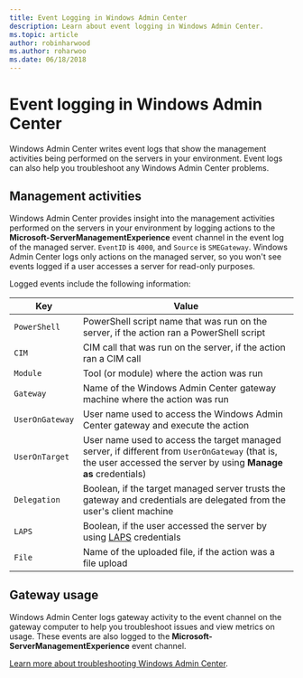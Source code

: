 ```yaml
---
title: Event Logging in Windows Admin Center
description: Learn about event logging in Windows Admin Center.
ms.topic: article
author: robinharwood
ms.author: roharwoo
ms.date: 06/18/2018
---
```


# Event logging in Windows Admin Center

Windows Admin Center writes event logs that show the management activities being performed on the servers in your environment. Event logs can also help you troubleshoot any Windows Admin Center problems.

## Management activities

Windows Admin Center provides insight into the management activities performed on the servers in your environment by logging actions to the **Microsoft-ServerManagementExperience** event channel in the event log of the managed server. `EventID` is `4000`, and `Source` is `SMEGateway`. Windows Admin Center logs only actions on the managed server, so you won't see events logged if a user accesses a server for read-only purposes.

Logged events include the following information:

| Key           | Value                                                                                              |
|---------------|----------------------------------------------------------------------------------------------------|
| `PowerShell`    | PowerShell script name that was run on the server, if the action ran a PowerShell script |
| `CIM `          | CIM call that was run on the server, if the action ran a CIM call                        |
| `Module`        | Tool (or module) where the action was run                                                     |
| `Gateway`       | Name of the Windows Admin Center gateway machine where the action was run                     |
| `UserOnGateway` | User name used to access the Windows Admin Center gateway and execute the action                    |
| `UserOnTarget`  | User name used to access the target managed server, if different from `UserOnGateway` (that is, the user accessed the server by using **Manage as** credentials) |
| `Delegation`    | Boolean, if the target managed server trusts the gateway and credentials are delegated from the user's client machine             |
| `LAPS`          | Boolean, if the user accessed the server by using [LAPS](/previous-versions/mt227395(v=msdn.10)) credentials                          |
| `File`          | Name of the uploaded file, if the action was a file upload                                |

## Gateway usage

Windows Admin Center logs gateway activity to the event channel on the gateway computer to help you troubleshoot issues and view metrics on usage. These events are also logged to the **Microsoft-ServerManagementExperience** event channel.

[Learn more about troubleshooting Windows Admin Center](../support/troubleshooting.md).
